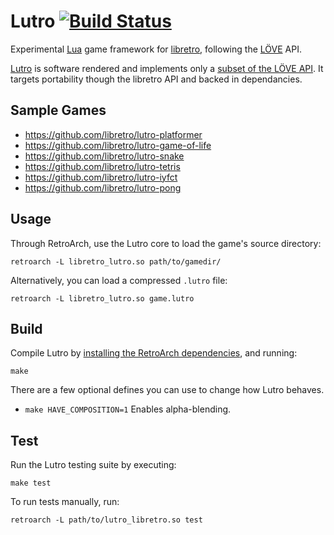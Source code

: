 # Lutro [![Build Status](https://travis-ci.org/libretro/libretro-lutro.svg?branch=master)](https://travis-ci.org/libretro/libretro-lutro)

Experimental [Lua](http://lua.org) game framework for [libretro](http://libretro.com), following the [LÖVE](http://love2d.org) API.

[Lutro](https://github.com/libretro/libretro-lutro) is software rendered and implements only a [subset of the LÖVE API](https://github.com/libretro/lutro-status). It targets portability though the libretro API and backed in dependancies.

## Sample Games

 * https://github.com/libretro/lutro-platformer
 * https://github.com/libretro/lutro-game-of-life
 * https://github.com/libretro/lutro-snake
 * https://github.com/libretro/lutro-tetris
 * https://github.com/libretro/lutro-iyfct
 * https://github.com/libretro/lutro-pong

## Usage

Through RetroArch, use the Lutro core to load the game's source directory:

    retroarch -L libretro_lutro.so path/to/gamedir/

Alternatively, you can load a compressed `.lutro` file:

    retroarch -L libretro_lutro.so game.lutro

## Build

Compile Lutro by [installing the RetroArch dependencies](https://github.com/libretro/retroarch#dependencies-pc), and running:

    make
    
There are a few optional defines you can use to change how Lutro behaves.

- `make HAVE_COMPOSITION=1` Enables alpha-blending.


## Test

Run the Lutro testing suite by executing:

    make test

To run tests manually, run:

    retroarch -L path/to/lutro_libretro.so test
